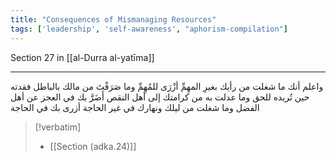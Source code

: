 ```yaml
---
title: "Consequences of Mismanaging Resources"
tags: ['leadership', 'self-awareness', "aphorism-compilation"]
---
```


 Section 27 in [[al-Durra al-yatīma]]

---
واعلم أنك ما شغلت من رأيك بغيرِ المهِمِّ أزْرَى للمُهِمِّ وما صَرَفْتَ من مالك بالباطل فقدته حين تُريده للحق وما عدلت به من كرامتك إلى أهل النقص أَضَرَّ بك في العجز عن أهل الفضل وما شغلت من ليلك ونهارك في غير الحاجة أزرى بك في الحاجة

> [!verbatim]
> - [[Section (adka.24)]]
